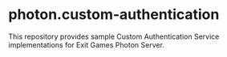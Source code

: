 photon.custom-authentication
============================

This repository provides sample Custom Authentication Service implementations for Exit Games Photon Server.

